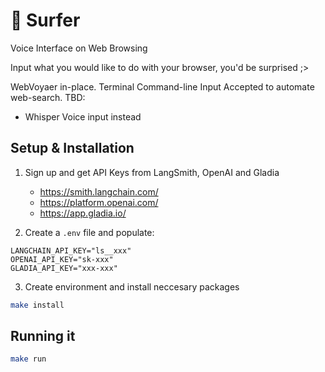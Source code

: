 # 🌊 Surfer

Voice Interface on Web Browsing

Input what you would like to do with your browser, you'd be surprised ;>

WebVoyaer in-place. Terminal Command-line Input Accepted to automate web-search.
TBD:

- Whisper Voice input instead

## Setup & Installation

1. Sign up and get API Keys from LangSmith, OpenAI and Gladia

   - https://smith.langchain.com/
   - https://platform.openai.com/
   - https://app.gladia.io/

2. Create a `.env` file and populate:

```.env
LANGCHAIN_API_KEY="ls__xxx"
OPENAI_API_KEY="sk-xxx"
GLADIA_API_KEY="xxx-xxx"
```

3. Create environment and install neccesary packages

```bash
make install
```

## Running it

```bash
make run
```
